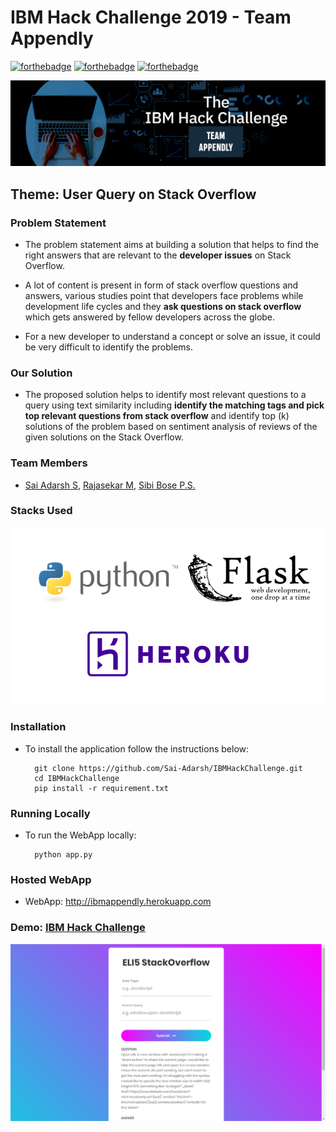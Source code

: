 # IBM Hack Challenge 2019 - Team Appendly
[![forthebadge](https://forthebadge.com/images/badges/built-with-love.svg)](https://forthebadge.com)
[![forthebadge](https://forthebadge.com/images/badges/made-with-python.svg)](https://forthebadge.com)
[![forthebadge](https://forthebadge.com/images/badges/check-it-out.svg)](https://forthebadge.com)


![img alt](images/IBMHackChallenge_banner.jpg)

## Theme: User Query on Stack Overflow 
### Problem Statement

* The problem statement aims at building a solution that helps to find the right answers that are relevant to the **developer issues** on Stack Overflow.

* A lot of content is present in form of stack overflow questions and answers, various studies point that developers face problems while development life cycles and they **ask questions on stack overflow** which gets answered by fellow developers across the globe. 

* For a new developer to understand a concept or solve an issue, it could be very difficult to identify the problems.

### Our Solution 

* The proposed solution helps to identify most relevant questions to a query using text similarity including **identify the matching tags and pick top relevant questions from stack overflow** and identify top (k) solutions of the problem based on sentiment analysis of reviews of the given solutions on the Stack Overflow.

### Team Members
* [Sai Adarsh S](https://LINkedin.com/in/sai-adarsh/), [Rajasekar M](https://www.linkedin.com/in/rajasekar1999), [Sibi Bose P.S.](https://www.linkedin.com/in/sibi-bose-8683b6150/)

### Stacks Used
![img alt](images/stacks.png)

### Installation
* To install the application follow the instructions below:

		git clone https://github.com/Sai-Adarsh/IBMHackChallenge.git
		cd IBMHackChallenge
		pip install -r requirement.txt

### Running Locally
* To run the WebApp locally: 
		
		python app.py

### Hosted WebApp
* WebApp: http://ibmappendly.herokuapp.com

### Demo: [IBM Hack Challenge](http://ibmappendly.herokuapp.com)
![img](images/demo.png)
